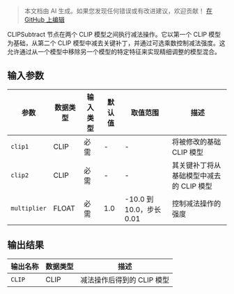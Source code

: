 > 本文档由 AI 生成。如果您发现任何错误或有改进建议，欢迎贡献！ [在 GitHub 上编辑](https://github.com/Comfy-Org/embedded-docs/blob/main/comfyui_embedded_docs/docs/CLIPSubtract/zh.md)

CLIPSubtract 节点在两个 CLIP 模型之间执行减法操作。它以第一个 CLIP 模型为基础，从第二个 CLIP 模型中减去关键补丁，并通过可选乘数控制减法强度。这允许通过从一个模型中移除另一个模型的特定特征来实现精细调整的模型混合。

## 输入参数

| 参数 | 数据类型 | 输入类型 | 默认值 | 取值范围 | 描述 |
|-----------|-----------|------------|---------|-------|-------------|
| `clip1` | CLIP | 必需 | - | - | 将被修改的基础 CLIP 模型 |
| `clip2` | CLIP | 必需 | - | - | 其关键补丁将从基础模型中减去的 CLIP 模型 |
| `multiplier` | FLOAT | 必需 | 1.0 | -10.0 到 10.0，步长 0.01 | 控制减法操作的强度 |

## 输出结果

| 输出名称 | 数据类型 | 描述 |
|-------------|-----------|-------------|
| `CLIP` | CLIP | 减法操作后得到的 CLIP 模型 |
